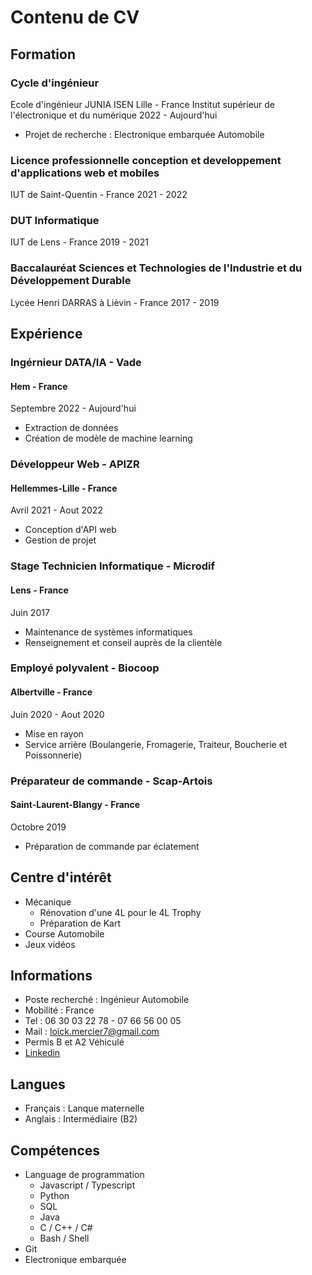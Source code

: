 # Contenu de CV

## Formation

### Cycle d'ingénieur

Ecole d'ingénieur JUNIA ISEN Lille - France
Institut supérieur de l'électronique et du numérique
2022 - Aujourd'hui

- Projet de recherche : Electronique embarquée Automobile

### Licence professionnelle conception et developpement d'applications web et mobiles

IUT de Saint-Quentin - France
2021 - 2022

### DUT Informatique

IUT de Lens - France
2019 - 2021

### Baccalauréat Sciences et Technologies de l'Industrie et du Développement Durable

Lycée Henri DARRAS à Lièvin - France
2017 - 2019

## Expérience

### Ingérnieur DATA/IA - Vade

#### Hem - France

Septembre 2022 - Aujourd'hui

- Extraction de données
- Création de modèle de machine learning

### Développeur Web - APIZR

#### Hellemmes-Lille - France

Avril 2021 - Aout 2022

- Conception d'API web
- Gestion de projet

### Stage Technicien Informatique - Microdif

#### Lens - France

Juin 2017

- Maintenance de systèmes informatiques
- Renseignement et conseil auprès de la clientèle

### Employé polyvalent - Biocoop

#### Albertville - France

Juin 2020 - Aout 2020

- Mise en rayon
- Service arrière (Boulangerie, Fromagerie, Traiteur, Boucherie et Poissonnerie)

### Préparateur de commande - Scap-Artois

#### Saint-Laurent-Blangy - France

Octobre 2019

- Préparation de commande par éclatement

## Centre d'intérêt

- Mécanique
  - Rénovation d'une 4L pour le 4L Trophy
  - Préparation de Kart
- Course Automobile
- Jeux vidéos

## Informations

- Poste recherché : Ingénieur Automobile
- Mobilité : France
- Tel : 06 30 03 22 78 - 07 66 56 00 05
- Mail : loick.mercier7@gmail.com
- Permis B et A2 Véhiculé
- [Linkedin](linkedin.com/in/loïck-mercier)

## Langues

- Français : Lanque maternelle
- Anglais : Intermédiaire (B2)

## Compétences

- Language de programmation
  - Javascript / Typescript
  - Python
  - SQL
  - Java
  - C / C++ / C#
  - Bash / Shell
- Git
- Electronique embarquée
